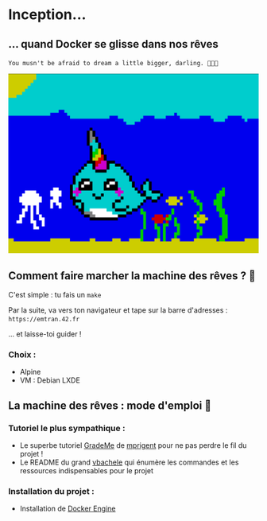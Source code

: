 # Inception...
## ... quand Docker se glisse dans nos rêves
```
You musn't be afraid to dream a little bigger, darling. 💭💭💭
```
![Screenshot](makefile_img.png)

## Comment faire marcher la machine des rêves ? 🤖

C'est simple : tu fais un ```make```

Par la suite, va vers ton navigateur et tape sur la barre d'adresses : ```https://emtran.42.fr```

... et laisse-toi guider !

### Choix :

* Alpine
* VM : Debian LXDE

## La machine des rêves : mode d'emploi 🐳

### Tutoriel le plus sympathique :

* Le superbe tutoriel [GradeMe](https://tuto.grademe.fr/inception/) de [mprigent](https://github.com/mprigent/Inception) pour ne pas perdre le fil du projet !
* Le README du grand [vbachele](https://github.com/vbachele/Inception) qui énumère les commandes et les ressources indispensables pour le projet 

### Installation du projet :

* Installation de [Docker Engine](https://docs.docker.com/engine/install/ubuntu/)

